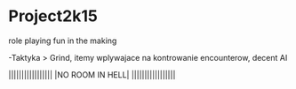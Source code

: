 Project2k15
===========

role playing fun in the making


-Taktyka > Grind, itemy wplywajace na kontrowanie encounterow, decent AI

|||||||||||||||||
|NO ROOM IN HELL|
|||||||||||||||||
